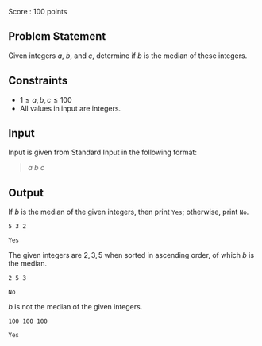 Score : $100$ points

## Problem Statement

Given integers $a$, $b$, and $c$, determine if $b$ is the median of these integers.

## Constraints

- $1 \leq a, b, c \leq 100$
- All values in input are integers.

## Input

Input is given from Standard Input in the following format:

> $a$ $b$ $c$

## Output

If $b$ is the median of the given integers, then print `Yes`; otherwise, print `No`.

```input1
5 3 2
```

```output1
Yes
```

The given integers are $2, 3, 5$ when sorted in ascending order, of which $b$ is the median.

```input2
2 5 3
```

```output2
No
```

$b$ is not the median of the given integers.

```input3
100 100 100
```

```output3
Yes
```